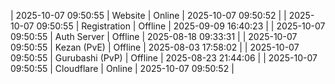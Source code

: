 | 2025-10-07 09:50:55 | Website | Online | 2025-10-07 09:50:52 |
| 2025-10-07 09:50:55 | Registration | Offline | 2025-09-09 16:40:23 |
| 2025-10-07 09:50:55 | Auth Server | Offline | 2025-08-18 09:33:31 |
| 2025-10-07 09:50:55 | Kezan (PvE) | Offline | 2025-08-03 17:58:02 |
| 2025-10-07 09:50:55 | Gurubashi (PvP) | Offline | 2025-08-23 21:44:06 |
| 2025-10-07 09:50:55 | Cloudflare | Online | 2025-10-07 09:50:52 |
